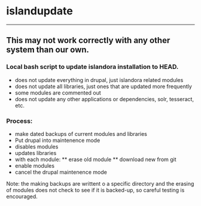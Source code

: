 # islandupdate
----
This may not work correctly with any other system than our own.
----
###  Local bash script to update islandora installation to HEAD.
* does not update everything in drupal, just islandora related modules
* does not update all libraries, just ones that are updated more frequently
* some modules are commented out
* does not update any other applications or dependencies, solr, tesseract, etc.

### Process:
* make dated backups of current modules and libraries
* Put drupal into maintenence mode
* disables modules
* updates libraries
* with each module:
** erase old module
** download new from git
* enable modules
* cancel the drupal maintenence mode

Note:  the making backups are writtent o a specific directory
 and the erasing of modules does not check to see if it is backed-up, so
careful testing is encouraged.
